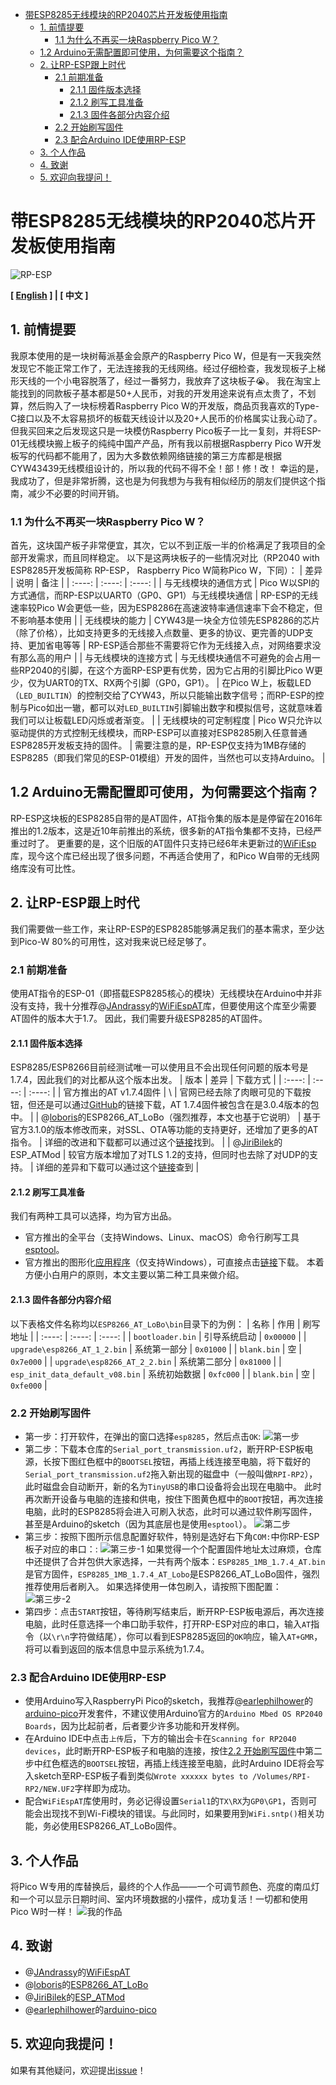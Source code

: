 - [带ESP8285无线模块的RP2040芯片开发板使用指南](#带esp8285无线模块的rp2040芯片开发板使用指南)
  - [1. 前情提要](#1-前情提要)
    - [1.1 为什么不再买一块Raspberry Pico W？](#11-为什么不再买一块raspberry-pico-w)
  - [1.2 Arduino无需配置即可使用，为何需要这个指南？](#12-arduino无需配置即可使用为何需要这个指南)
  - [2. 让RP-ESP跟上时代](#2-让rp-esp跟上时代)
    - [2.1 前期准备](#21-前期准备)
      - [2.1.1 固件版本选择](#211-固件版本选择)
      - [2.1.2 刷写工具准备](#212-刷写工具准备)
      - [2.1.3 固件各部分内容介绍](#213-固件各部分内容介绍)
    - [2.2 开始刷写固件](#22-开始刷写固件)
    - [2.3 配合Arduino IDE使用RP-ESP](#23-配合arduino-ide使用rp-esp)
  - [3. 个人作品](#3-个人作品)
  - [4. 致谢](#4-致谢)
  - [5. 欢迎向我提问！](#5-欢迎向我提问)


# 带ESP8285无线模块的RP2040芯片开发板使用指南
![RP-ESP](pic/rp_esp.jpg)

**[ [English](./README.md) ] | [ 中文 ]**
## 1. 前情提要
我原本使用的是一块树莓派基金会原产的Raspberry Pico W，但是有一天我突然发现它不能正常工作了，无法连接我的无线网络。经过仔细检查，我发现板子上梯形天线的一个小电容脱落了，经过一番努力，我放弃了这块板子😭。
我在淘宝上能找到的同款板子基本都是50+人民币，对我的开发用途来说有点太贵了，不划算，然后购入了一块标榜着Raspberry Pico W的开发版，商品页我喜欢的Type-C接口以及不太容易损坏的板载天线设计以及20+人民币的价格属实让我心动了。
但我买回来之后发现这只是一块模仿Raspberry Pico板子一比一复刻，并将ESP-01无线模块搬上板子的纯纯中国产产品，所有我以前根据Raspberry Pico W开发板写的代码都不能用了，因为大多数依赖网络链接的第三方库都是根据CYW43439无线模组设计的，所以我的代码不得不全！部！修！改！
幸运的是，我成功了，但是非常折腾，这也是为何我想为与我有相似经历的朋友们提供这个指南，减少不必要的时间开销。
### 1.1 为什么不再买一块Raspberry Pico W？
首先，这块国产板子非常便宜，其次，它以不到正版一半的价格满足了我项目的全部开发需求，而且同样稳定。
以下是这两块板子的一些情况对比（RP2040 with ESP8285开发板简称 RP-ESP， Raspberry Pico W简称Pico W，下同）：
|  差异   | 说明  | 备注 |
|  :----:  | :----:  |  :----:  |
| 与无线模块的通信方式  | Pico W以SPI的方式通信，而RP-ESP以UART0（GP0、GP1）与无线模块通信 | RP-ESP的无线速率较Pico W会更低一些，因为ESP8286在高速波特率通信速率下会不稳定，但不影响基本使用 |
| 无线模块的能力  | CYW43是一块全方位领先ESP8286的芯片（除了价格），比如支持更多的无线接入点数量、更多的协议、更完善的UDP支持、更加省电等等 | RP-ESP适合那些不需要将它作为无线接入点，对网络要求没有那么高的用户 |
| 与无线模块的连接方式  | 与无线模块通信不可避免的会占用一些RP2040的引脚，在这个方面RP-ESP更有优势，因为它占用的引脚比Pico W更少，仅为UART0的TX、RX两个引脚（GP0，GP1）。 | 在Pico W上，板载LED（`LED_BUILTIN`）的控制交给了CYW43，所以只能输出数字信号；而RP-ESP的控制与Pico如出一辙，都可以对`LED_BUILTIN`引脚输出数字和模拟信号，这就意味着我们可以让板载LED闪烁或者渐变。 |
| 无线模块的可定制程度  | Pico W只允许以驱动提供的方式控制无线模块，而RP-ESP可以直接对ESP8285刷入任意普通ESP8285开发板支持的固件。 | 需要注意的是，RP-ESP仅支持为1MB存储的ESP8285（即我们常见的ESP-01模组）开发的固件，当然也可以支持Arduino。 |
## 1.2 Arduino无需配置即可使用，为何需要这个指南？
RP-ESP这块板的ESP8285自带的是AT固件，AT指令集的版本是是停留在2016年推出的1.2版本，这是近10年前推出的系统，很多新的AT指令集都不支持，已经严重过时了。
更重要的是，这个旧版的AT固件只支持已经6年未更新过的[WiFiEsp](https://github.com/bportaluri/WiFiEsp)库，现今这个库已经出现了很多问题，不再适合使用了，和Pico W自带的无线网络库没有可比性。
## 2. 让RP-ESP跟上时代
我们需要做一些工作，来让RP-ESP的ESP8285能够满足我们的基本需求，至少达到Pico-W 80%的可用性，这对我来说已经足够了。
### 2.1 前期准备
使用AT指令的ESP-01（即搭载ESP8285核心的模块）无线模块在Arduino中并非没有支持，我十分推荐@[JAndrassy](https://github.com/JAndrassy)的[WiFiEspAT](https://github.com/JAndrassy/WiFiEspAT)库，但要使用这个库至少需要AT固件的版本大于1.7。
因此，我们需要升级ESP8285的AT固件。
#### 2.1.1 固件版本选择
ESP8285/ESP8266目前经测试唯一可以使用且不会出现任何问题的版本号是1.7.4，因此我们的对比都从这个版本出发。
|  版本   | 差异  | 下载方式 |
|  :----:  | :----:  |  :----:  |
| 官方推出的AT v1.7.4固件  | \ | 官网已经去除了肉眼可见的下载按钮，但还是可以通过[GitHub](https://github.com/espressif/ESP8266_NONOS_SDK/releases)的链接下载，AT 1.7.4固件被包含在是3.0.4版本的包中。 |
| @[loboris](https://github.com/loboris)的ESP8266_AT_LoBo（强烈推荐，本文也基于它说明） | 基于官方3.1.0的版本修改而来，对SSL、OTA等功能的支持更好，还增加了更多的AT指令。 | 详细的改进和下载都可以通过这个[链接](https://github.com/loboris/ESP8266_AT_LoBo)找到。 |
| @[JiriBilek](https://github.com/JiriBilek)的ESP_ATMod  | 较官方版本增加了对TLS 1.2的支持，但同时也去除了对UDP的支持。 | 详细的差异和下载可以通过这个[链接](https://github.com/JiriBilek/ESP_ATMod)查到 |
#### 2.1.2 刷写工具准备
我们有两种工具可以选择，均为官方出品。
+ 官方推出的全平台（支持Windows、Linux、macOS）命令行刷写工具[esptool](https://github.com/espressif/esptool)。
+ 官方推出的图形化[应用程序](https://docs.espressif.com/projects/esp-test-tools/en/latest/esp32/production_stage/tools/flash_download_tool.html)（仅支持Windows），可直接点击[链接](https://www.espressif.com.cn/sites/default/files/tools/flash_download_tool_3.9.6_2.zip)下载。
本着方便小白用户的原则，本文主要以第二种工具来做介绍。
#### 2.1.3 固件各部分内容介绍
以下表格文件名称均以`ESP8266_AT_LoBo\bin`目录下的为例：
|  名称   | 作用  | 刷写地址 |
|  :----:  | :----:  |  :----:  |
| `bootloader.bin`  | 引导系统启动 | `0x00000` |
| `upgrade\esp8266_AT_1_2.bin`  | 系统第一部分 | `0x01000` |
| `blank.bin`  | 空 | `0x7e000` |
| `upgrade\esp8266_AT_2_2.bin`  | 系统第二部分 | `0x81000` |
| `esp_init_data_default_v08.bin`  | 系统初始数据 | `0xfc000` |
| `blank.bin`  | 空 | `0xfe000` |
### 2.2 开始刷写固件
+ 第一步：打开软件，在弹出的窗口选择`esp8285`，然后点击`OK`:
![第一步](pic/flash_step_1.png)
+ 第二步：下载本仓库的`Serial_port_transmission.uf2`，断开RP-ESP板电源，长按下图红色框中的`BOOTSEL`按钮，再插上线连接至电脑，将下载好的`Serial_port_transmission.uf2`拖入新出现的磁盘中（一般叫做`RPI-RP2`），此时磁盘会自动断开，新的名为`TinyUSB`的串口设备将会出现在电脑中。
此时再次断开设备与电脑的连接和供电，按住下图黄色框中的`BOOT`按钮，再次连接电脑，此时的ESP8285将会进入可刷入状态，此时可以通过软件刷写固件，甚至是Arduino的sketch（因为其底层也是使用`esptool`）。
![第二步](pic/btn_pic.png)
+ 第三步：按照下图所示信息配置好软件，特别是选好右下角`COM:`中你RP-ESP板子对应的串口：:
![第三步-1](pic/flash_step_3_1.png)
如果觉得一个个配置固件地址太过麻烦，仓库中还提供了合并包供大家选择，一共有两个版本：`ESP8285_1MB_1.7.4_AT.bin`是官方固件，`ESP8285_1MB_1.7.4_AT_Lobo`是ESP8266_AT_LoBo固件，强烈推荐使用后者刷入。
如果选择使用一体包刷入，请按照下图配置：
![第三步-2](pic/flash_step_3_2.png)
+ 第四步：点击`START`按钮，等待刷写结束后，断开RP-ESP板电源后，再次连接电脑，此时任意选择一个串口助手软件，打开RP-ESP对应的串口，输入`AT`指令（以`\r\n`字符做结尾），你可以看到ESP8285返回的`OK`响应，输入`AT+GMR`，将可以看到返回的版本信息中显示系统为1.7.4。
### 2.3 配合Arduino IDE使用RP-ESP
+ 使用Arduino写入RaspberryPi Pico的sketch，我推荐@[earlephilhower](https://github.com/earlephilhower)的[arduino-pico](https://github.com/earlephilhower/arduino-pico)开发套件，不建议使用Arduino官方的`Arduino Mbed OS RP2040 Boards`，因为比起前者，后者要少许多功能和开发样例。
+ 在Arduino IDE中点击`上传`后，下方的输出会卡在`Scanning for RP2040 devices`，此时断开RP-ESP板子和电脑的连接，按住[2.2 开始刷写固件](#22-开始刷写固件)中第二步中红色框选的`BOOTSEL`按钮，再插上线连接至电脑，此时Arduino IDE将会写入sketch至RP-ESP板子看到类似`Wrote xxxxxx bytes to /Volumes/RPI-RP2/NEW.UF2`字样即为成功。
+ 配合`WiFiEspAT`库使用时，务必记得设置`Serial1`的`TX\RX`为`GP0\GP1`，否则可能会出现找不到Wi-Fi模块的错误。与此同时，如果要用到`WiFi.sntp()`相关功能，务必使用ESP8266_AT_LoBo固件。
## 3. 个人作品
将Pico W专用的库替换后，最终的个人作品——一个可调节颜色、亮度的南瓜灯和一个可以显示日期时间、室内环境数据的小摆件，成功复活！一切都和使用Pico W时一样！
![我的作品](pic/my_product.jpg)
## 4. 致谢
+ @[JAndrassy](https://github.com/JAndrassy)的[WiFiEspAT](https://github.com/JAndrassy/WiFiEspAT)
+ @[loboris](https://github.com/loboris)的[ESP8266_AT_LoBo](https://github.com/loboris/ESP8266_AT_LoBo)
+ @[JiriBilek](https://github.com/JiriBilek)的[ESP_ATMod](https://github.com/JiriBilek/ESP_ATMod)
+ @[earlephilhower](https://github.com/earlephilhower)的[arduino-pico](https://github.com/earlephilhower/arduino-pico)
## 5. 欢迎向我提问！
如果有其他疑问，欢迎提出[issue](https://github.com/mentalfl0w/rp2040_with_esp8285_Arduino_guide/issues/new/choose)！